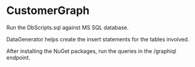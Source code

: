 # CustomerGraph

Run the DbScripts.sql against MS SQL database.

DataGenerator helps create the insert statements for the tables involved.

After installing the NuGet packages, run the queries in the /graphiql endpoint.

